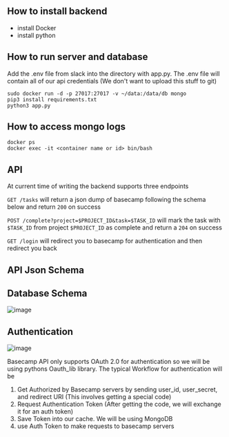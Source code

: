 ## How to install backend
* install Docker
* install python

## How to run server and database
Add the .env file from slack into the directory with app.py. The .env file will contain all of our api credentials (We don't want to upload this stuff to git)

```
sudo docker run -d -p 27017:27017 -v ~/data:/data/db mongo
pip3 install requirements.txt
python3 app.py
```

## How to access mongo logs
```
docker ps
docker exec -it <container name or id> bin/bash
```

## API
At current time of writing the backend supports three endpoints

`GET /tasks` will return a json dump of basecamp following the schema below and return `200` on success

`POST /complete?project=$PROJECT_ID&task=$TASK_ID` will mark the task with `$TASK_ID` from project `$PROJECT_ID` as complete and return a `204` on success

`GET /login` will redirect you to basecamp for authentication and then redirect you back

## API Json Schema


## Database Schema
![image](https://user-images.githubusercontent.com/39757882/81515583-a0bd0980-92e9-11ea-9ca8-2e9e5d311a35.png)

## Authentication

![image](https://user-images.githubusercontent.com/39757882/81513016-0c977600-92da-11ea-95ba-a236b9cafed3.png)

Basecamp API only supports OAuth 2.0 for authentication so we will be using pythons Oauth_lib library. The typical Workflow for authentication will be
1. Get Authorized by Basecamp servers by sending user_id, user_secret, and redirect URI (This involves getting a special code)
2. Request Authentication Token (After getting the code, we will exchange it for an auth token)
3. Save Token into our cache. We will be using MongoDB
4. use Auth Token to make requests to basecamp servers




